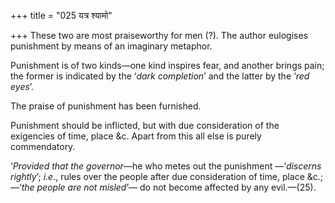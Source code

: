 +++
title = "025 यत्र श्यामो"

+++
These two are most praiseworthy for men (?). The author eulogises
punishment by means of an imaginary metaphor.

Punishment is of two kinds—one kind inspires fear, and another brings
pain; the former is indicated by the ‘*dark completion*’ and the latter
by the ‘*red eyes*’.

The praise of punishment has been furnished.

Punishment should be inflicted, but with due consideration of the
exigencies of time, place &c. Apart from this all else is purely
commendatory.

‘*Provided that the governor*—he who metes out the punishment
—‘*discerns rightly*’; *i.e*., rules over the people after due
consideration of time, place &c.;—‘*the people are not misled*’— do not
become affected by any evil.—(25).


